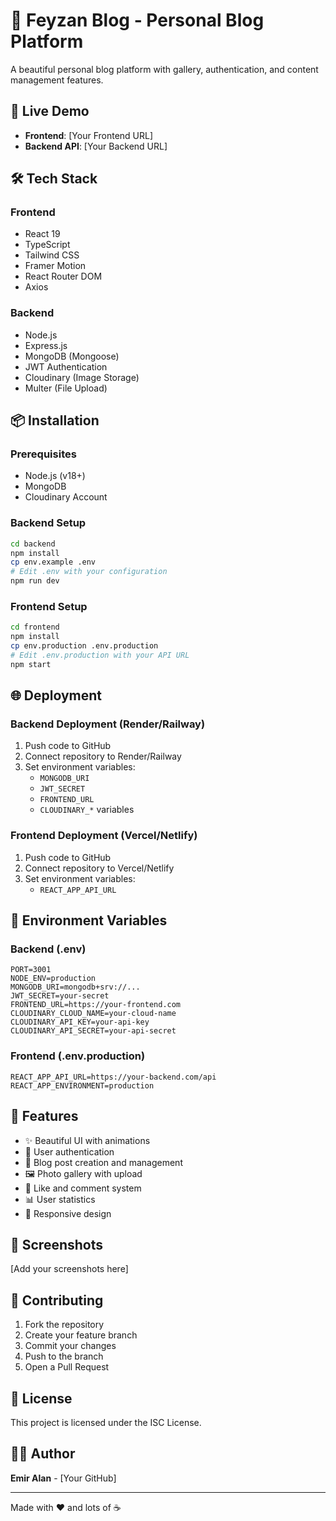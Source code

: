 # 🌸 Feyzan Blog - Personal Blog Platform

A beautiful personal blog platform with gallery, authentication, and content management features.

## 🚀 Live Demo
- **Frontend**: [Your Frontend URL]
- **Backend API**: [Your Backend URL]

## 🛠️ Tech Stack

### Frontend
- React 19
- TypeScript
- Tailwind CSS
- Framer Motion
- React Router DOM
- Axios

### Backend
- Node.js
- Express.js
- MongoDB (Mongoose)
- JWT Authentication
- Cloudinary (Image Storage)
- Multer (File Upload)

## 📦 Installation

### Prerequisites
- Node.js (v18+)
- MongoDB
- Cloudinary Account

### Backend Setup
```bash
cd backend
npm install
cp env.example .env
# Edit .env with your configuration
npm run dev
```

### Frontend Setup
```bash
cd frontend
npm install
cp env.production .env.production
# Edit .env.production with your API URL
npm start
```

## 🌐 Deployment

### Backend Deployment (Render/Railway)
1. Push code to GitHub
2. Connect repository to Render/Railway
3. Set environment variables:
   - `MONGODB_URI`
   - `JWT_SECRET`
   - `FRONTEND_URL`
   - `CLOUDINARY_*` variables

### Frontend Deployment (Vercel/Netlify)
1. Push code to GitHub
2. Connect repository to Vercel/Netlify
3. Set environment variables:
   - `REACT_APP_API_URL`

## 🔧 Environment Variables

### Backend (.env)
```env
PORT=3001
NODE_ENV=production
MONGODB_URI=mongodb+srv://...
JWT_SECRET=your-secret
FRONTEND_URL=https://your-frontend.com
CLOUDINARY_CLOUD_NAME=your-cloud-name
CLOUDINARY_API_KEY=your-api-key
CLOUDINARY_API_SECRET=your-api-secret
```

### Frontend (.env.production)
```env
REACT_APP_API_URL=https://your-backend.com/api
REACT_APP_ENVIRONMENT=production
```

## 📱 Features

- ✨ Beautiful UI with animations
- 🔐 User authentication
- 📝 Blog post creation and management
- 🖼️ Photo gallery with upload
- 💬 Like and comment system
- 📊 User statistics
- 📱 Responsive design

## 🎨 Screenshots

[Add your screenshots here]

## 🤝 Contributing

1. Fork the repository
2. Create your feature branch
3. Commit your changes
4. Push to the branch
5. Open a Pull Request

## 📄 License

This project is licensed under the ISC License.

## 👨‍💻 Author

**Emir Alan** - [Your GitHub]

---

Made with ❤️ and lots of ☕ 